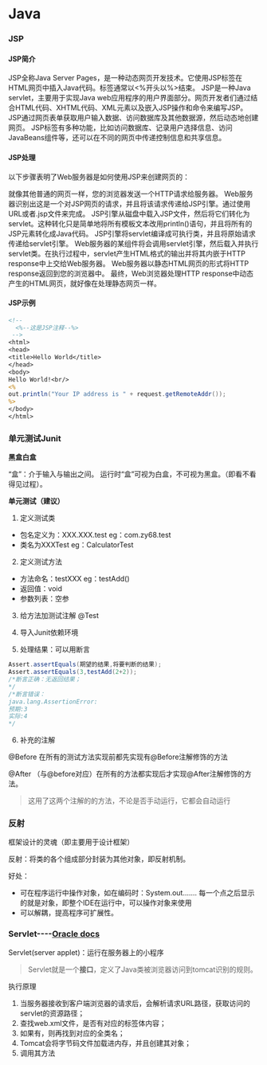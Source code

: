 # Java

### JSP

#### JSP简介
JSP全称Java Server Pages，是一种动态网页开发技术。它使用JSP标签在HTML网页中插入Java代码。标签通常以<%开头以%>结束。
JSP是一种Java servlet，主要用于实现Java web应用程序的用户界面部分。网页开发者们通过结合HTML代码、XHTML代码、XML元素以及嵌入JSP操作和命令来编写JSP。
JSP通过网页表单获取用户输入数据、访问数据库及其他数据源，然后动态地创建网页。
JSP标签有多种功能，比如访问数据库、记录用户选择信息、访问JavaBeans组件等，还可以在不同的网页中传递控制信息和共享信息。

#### JSP处理
以下步骤表明了Web服务器是如何使用JSP来创建网页的：

就像其他普通的网页一样，您的浏览器发送一个HTTP请求给服务器。
Web服务器识别出这是一个对JSP网页的请求，并且将该请求传递给JSP引擎。通过使用URL或者.jsp文件来完成。
JSP引擎从磁盘中载入JSP文件，然后将它们转化为servlet。这种转化只是简单地将所有模板文本改用println()语句，并且将所有的JSP元素转化成Java代码。
JSP引擎将servlet编译成可执行类，并且将原始请求传递给servlet引擎。
Web服务器的某组件将会调用servlet引擎，然后载入并执行servlet类。在执行过程中，servlet产生HTML格式的输出并将其内嵌于HTTP response中上交给Web服务器。
Web服务器以静态HTML网页的形式将HTTP response返回到您的浏览器中。
最终，Web浏览器处理HTTP response中动态产生的HTML网页，就好像在处理静态网页一样。

#### JSP示例

```jsp
<!--
  <%--这是JSP注释--%>
 -->
<html>
<head>
<title>Hello World</title>
</head>
<body>
Hello World!<br/>
<%
out.println("Your IP address is " + request.getRemoteAddr());
%>
</body>
</html>
```


### 单元测试Junit

**黑盒白盒**

“盒”：介于输入与输出之间。
运行时“盒”可视为白盒，不可视为黑盒。（即看不看得见过程）。

**单元测试（建议）**

1. 定义测试类
* 包名定义为：XXX.XXX.test   eg：com.zy68.test
* 类名为XXXTest    eg：CalculatorTest

2. 定义测试方法
* 方法命名：testXXX    eg：testAdd()
* 返回值：void
* 参数列表：空参

3. 给方法加测试注解 \@Test
4. 导入Junit依赖环境

5. 处理结果：可以用断言

```java
Assert.assertEquals(期望的结果,将要判断的结果);
Assert.assertEquals(3,testAdd(2+2));
/*断言正确：无返回结果；
*/
/*断言错误：
java.lang.AssertionError:
预期:3
实际:4
*/
```
6. 补充的注解

\@Before 
在所有的测试方法实现前都先实现有\@Before注解修饰的方法

\@After
（与\@before对应）在所有的方法都实现后才实现\@After注解修饰的方法。
> 这用了这两个注解的的方法，不论是否手动运行，它都会自动运行


### 反射

框架设计的灵魂（即主要用于设计框架）

反射：将类的各个组成部分封装为其他对象，即反射机制。

好处：
* 可在程序运行中操作对象，如在编码时：System.out.…… 每一个点之后显示的就是对象，即整个IDE在运行中，可以操作对象来使用
* 可以解耦，提高程序可扩展性。



### Servlet----[Oracle docs](https://docs.oracle.com/javaee/7/api/)

Servlet(server applet)：运行在服务器上的小程序
> Servlet就是一个**接口**，定义了Java类被浏览器访问到tomcat识别的规则。

执行原理
1. 当服务器接收到客户端浏览器的请求后，会解析请求URL路径，获取访问的servlet的资源路径；
2. 查找web.xml文件，是否有对应的<url-pattern>标签体内容；
3. 如果有，则再找到对应的<servlet-class>全类名；
4. Tomcat会将字节码文件加载进内存，并且创建其对象；
5. 调用其方法